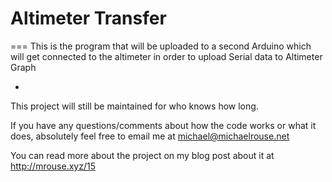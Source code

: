 # Altimeter Transfer
===
This is the program that will be uploaded to a second Arduino which will get connected to the altimeter in order to upload Serial data to Altimeter Graph

-

This project will still be maintained for who knows how long.

If you have any questions/comments about how the code works or what it does, absolutely feel free to email me at michael@michaelrouse.net

You can read more about the project on my blog post about it at http://mrouse.xyz/15 
